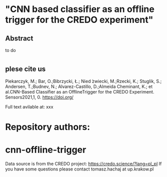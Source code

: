 


# "CNN based classifier as an offline trigger for the CREDO experiment"

## Abstract 
to do

#

## plese cite us
Piekarczyk, M.; Bar, O.;Bibrzycki, Ł.; Nied  ́zwiecki, M.;Rzecki, K.; Stuglik, S.; Andersen, T.;Budnev, N.; Alvarez-Castillo, D.;Almeida Cheminant, K.; et al.CNN-Based Classifier as an OfflineTrigger for the CREDO Experiment. Sensors2021,1,  0.  https://doi.org/

Full text avilable at: xxx

# Repository authors:

# cnn-offline-trigger

Data source is from the CREDO project: https://credo.science/?lang=pl_pl If you have some questions please contact tomasz.hachaj at up.krakow.pl
